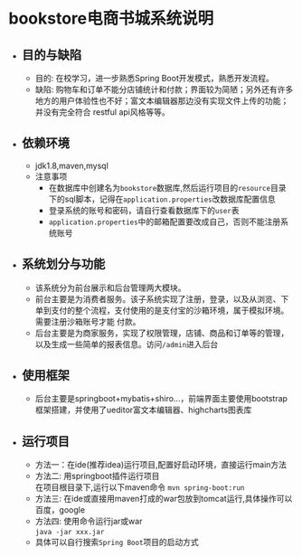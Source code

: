 # bookstore电商书城系统说明
- ## 目的与缺陷
  - 目的: 在校学习，进一步熟悉Spring Boot开发模式，熟悉开发流程。
  - 缺陷: 购物车和订单不能分店铺统计和付款；界面较为简陋；另外还有许多地方的用户体验性也不好；富文本编辑器那边没有实现文件上传的功能；并没有完全符合       restful api风格等等。
- ## 依赖环境
  - jdk1.8,maven,mysql
  - 注意事项
    - 在数据库中创建名为`bookstore`数据库,然后运行项目的`resource`目录下的sql脚本，记得在`application.properties`改数据库配置信息
    - 登录系统的账号和密码，请自行查看数据库下的`user`表
    - `application.properties`中的邮箱配置要改成自己，否则不能注册系统账号
- ## 系统划分与功能
  - 该系统分为前台展示和后台管理两大模块。  
  - 前台主要是为消费者服务。该子系统实现了注册，登录，以及从浏览、下单到支付的整个流程，支付使用的是支付宝的沙箱环境，属于模拟环境。需要注册沙箱账号才能      付款。  
  - 后台主要是为商家服务，实现了权限管理，店铺、商品和订单等的管理，以及生成一些简单的报表信息。访问`/admin`进入后台  
- ## 使用框架
  - 后台主要是springboot+mybatis+shiro...，前端界面主要使用bootstrap框架搭建，并使用了ueditor富文本编辑器、highcharts图表库  
- ## 运行项目
  - 方法一：在ide(推荐idea)运行项目,配置好启动环境，直接运行main方法
  - 方法二: 用springboot插件运行项目   
    在项目根目录下,运行以下maven命令  ```mvn spring-boot:run```
  - 方法三: 在ide或直接用maven打成的war包放到tomcat运行,具体操作可以百度，google
  - 方法四: 使用命令运行jar或war  
    ```java -jar xxx.jar```
  - 具体可以自行搜索`Spring Boot`项目的启动方式

